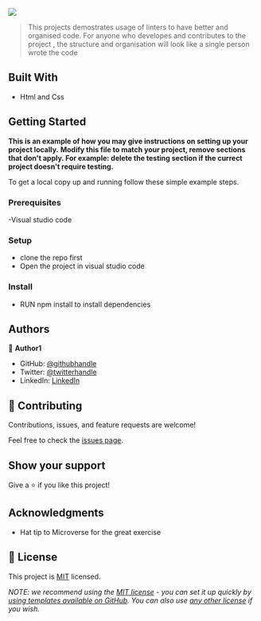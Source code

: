 ![](https://img.shields.io/badge/Microverse-blueviolet)



> This projects demostrates usage of linters to have better and organised code. For anyone who developes and contributes to the project , the structure and organisation will look like a single person wrote the code


## Built With

- Html and Css
## Getting Started

**This is an example of how you may give instructions on setting up your project locally.**
**Modify this file to match your project, remove sections that don't apply. For example: delete the testing section if the currect project doesn't require testing.**


To get a local copy up and running follow these simple example steps.

### Prerequisites
-Visual studio code
### Setup
- clone the repo first
- Open the project in visual studio code
### Install
- RUN npm install to install dependencies

## Authors

👤 **Author1**
- GitHub: [@githubhandle](https://github.com/LDouglas)
- Twitter: [@twitterhandle](https://twitter.com/Kawempes_finest)
- LinkedIn: [LinkedIn](https://linkedin.com/in/Douglas_luzinda)

## 🤝 Contributing

Contributions, issues, and feature requests are welcome!

Feel free to check the [issues page](../../issues/).

## Show your support

Give a ⭐️ if you like this project!

## Acknowledgments

- Hat tip to Microverse for the great exercise
## 📝 License

This project is [MIT](./LICENSE) licensed.

_NOTE: we recommend using the [MIT license](https://choosealicense.com/licenses/mit/) - you can set it up quickly by [using templates available on GitHub](https://docs.github.com/en/communities/setting-up-your-project-for-healthy-contributions/adding-a-license-to-a-repository). You can also use [any other license](https://choosealicense.com/licenses/) if you wish._